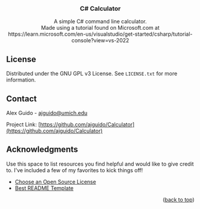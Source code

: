 <a name="readme-top"></a>

<br />
<div align="center">
   <h3 align="center">C# Calculator</h3>

  <p align="center">
    A simple C# command line calculator. <br>  
    Made using a tutorial found on Microsoft.com at https://learn.microsoft.com/en-us/visualstudio/get-started/csharp/tutorial-console?view=vs-2022
  </p>
</div>


<!-- LICENSE -->
## License

Distributed under the GNU GPL v3 License. See `LICENSE.txt` for more information.


<!-- CONTACT -->
## Contact

Alex Guido - ajguido@umich.edu

Project Link: [https://github.com/ajguido/Calculator](https://github.com/ajguido/Calculator)

<!-- ACKNOWLEDGMENTS -->
## Acknowledgments

Use this space to list resources you find helpful and would like to give credit to. I've included a few of my favorites to kick things off!

* [Choose an Open Source License](https://choosealicense.com)
* [Best README Template](https://github.com/othneildrew/Best-README-Template/tree/master)

<p align="right">(<a href="#readme-top">back to top</a>)</p>